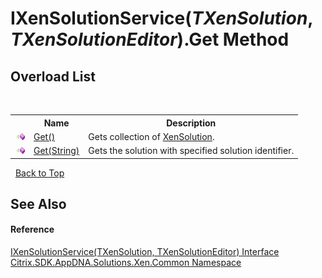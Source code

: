 # IXenSolutionService(*TXenSolution*, *TXenSolutionEditor*).Get Method 
 


## Overload List
&nbsp;<table><tr><th></th><th>Name</th><th>Description</th></tr><tr><td>![Public method](media/pubmethod.gif "Public method")</td><td><a href="M_Citrix_SDK_AppDNA_Solutions_Xen_Common_IXenSolutionService_2_Get">Get()</a></td><td>
Gets collection of <a href="T_Citrix_SDK_AppDNA_Solutions_Xen_Common_XenSolution">XenSolution</a>.</td></tr><tr><td>![Public method](media/pubmethod.gif "Public method")</td><td><a href="M_Citrix_SDK_AppDNA_Solutions_Xen_Common_IXenSolutionService_2_Get_1">Get(String)</a></td><td>
Gets the solution with specified solution identifier.</td></tr></table>&nbsp;
<a href="#ixensolutionservice(*txensolution*,-*txensolutioneditor*).get-method">Back to Top</a>

## See Also


#### Reference
<a href="T_Citrix_SDK_AppDNA_Solutions_Xen_Common_IXenSolutionService_2">IXenSolutionService(TXenSolution, TXenSolutionEditor) Interface</a><br /><a href="N_Citrix_SDK_AppDNA_Solutions_Xen_Common">Citrix.SDK.AppDNA.Solutions.Xen.Common Namespace</a><br />